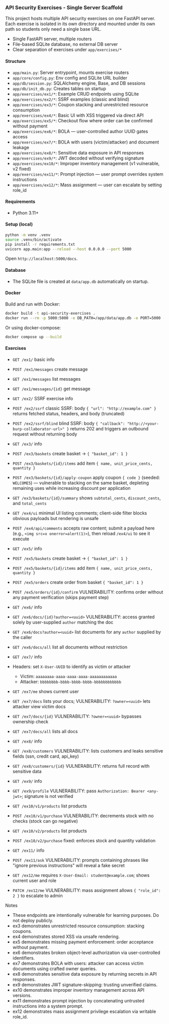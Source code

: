 ### API Security Exercises - Single Server Scaffold

This project hosts multiple API security exercises on one FastAPI server. Each exercise is isolated in its own directory and mounted under its own path so students only need a single base URL.

- Single FastAPI server, multiple routers
- File-based SQLite database, no external DB server
- Clear separation of exercises under `app/exercises/*`

#### Structure
- `app/main.py`: Server entrypoint, mounts exercise routers
- `app/core/config.py`: Env config and SQLite URL builder
- `app/db/session.py`: SQLAlchemy engine, Base, and DB sessions
- `app/db/init_db.py`: Creates tables on startup
- `app/exercises/ex1/*`: Example CRUD endpoints using SQLite
- `app/exercises/ex2/*`: SSRF examples (classic and blind)
- `app/exercises/ex3/*`: Coupon stacking and unrestricted resource consumption
- `app/exercises/ex4/*`: Basic UI with XSS triggered via direct API
- `app/exercises/ex5/*`: Checkout flow where order can be confirmed without payment
- `app/exercises/ex6/*`: BOLA — user-controlled author UUID gates access
- `app/exercises/ex7/*`: BOLA with users (victim/attacker) and document leakage
- `app/exercises/ex8/*`: Sensitive data exposure in API responses
- `app/exercises/ex9/*`: JWT decoded without verifying signature
- `app/exercises/ex10/*`: Improper inventory management (v1 vulnerable, v2 fixed)
- `app/exercises/ex11/*`: Prompt injection — user prompt overrides system instructions
- `app/exercises/ex12/*`: Mass assignment — user can escalate by setting role_id

#### Requirements
- Python 3.11+

#### Setup (local)
```bash
python -m venv .venv
source .venv/bin/activate
pip install -r requirements.txt
uvicorn app.main:app --reload --host 0.0.0.0 --port 5000
```

Open `http://localhost:5000/docs`.

#### Database
- The SQLite file is created at `data/app.db` automatically on startup.

#### Docker
Build and run with Docker:
```bash
docker build -t api-security-exercises .
docker run --rm -p 5000:5000 -e DB_PATH=/app/data/app.db -e PORT=5000 -v $(pwd)/data:/app/data api-security-exercises
```

Or using docker-compose:
```bash
docker compose up --build
```

#### Exercises
- `GET /ex1/` basic info
- `POST /ex1/messages` create message
- `GET /ex1/messages` list messages
- `GET /ex1/messages/{id}` get message

- `GET /ex2/` SSRF exercise info
- `POST /ex2/ssrf` classic SSRF: body `{ "url": "http://example.com" }` returns fetched status, headers, and body (truncated)
- `POST /ex2/ssrf/blind` blind SSRF: body `{ "callback": "http://<your-burp-collaborator-url>" }` returns 202 and triggers an outbound request without returning body

- `GET /ex3/` info
- `POST /ex3/baskets` create basket → `{ "basket_id": 1 }`
- `POST /ex3/baskets/{id}/items` add item `{ name, unit_price_cents, quantity }`
- `POST /ex3/baskets/{id}/apply-coupon` apply coupon `{ code }` (seeded: `WELCOME5`) — vulnerable to stacking on the same basket, depleting remaining uses while increasing discount per application
- `GET /ex3/baskets/{id}/summary` shows `subtotal_cents`, `discount_cents`, and `total_cents`

- `GET /ex4/ui` minimal UI listing comments; client-side filter blocks obvious payloads but rendering is unsafe
- `POST /ex4/api/comments` accepts raw content; submit a payload here (e.g., `<img src=x onerror=alert(1)>`), then reload `/ex4/ui` to see it execute

- `GET /ex5/` info
- `POST /ex5/baskets` create basket → `{ "basket_id": 1 }`
- `POST /ex5/baskets/{id}/items` add item `{ name, unit_price_cents, quantity }`
- `POST /ex5/orders` create order from basket `{ "basket_id": 1 }`
- `POST /ex5/orders/{id}/confirm` VULNERABILITY: confirms order without any payment verification (skips payment step)

- `GET /ex6/` info
- `GET /ex6/docs/{id}?author=<uuid>` VULNERABILITY: access granted solely by user-supplied `author` matching the doc
- `GET /ex6/docs?author=<uuid>` list documents for any `author` supplied by the caller
- `GET /ex6/docs/all` list all documents without restriction

- `GET /ex7/` info
- Headers: set `X-User-UUID` to identify as victim or attacker
  - Victim: `aaaaaaaa-aaaa-aaaa-aaaa-aaaaaaaaaaaa`
  - Attacker: `bbbbbbbb-bbbb-bbbb-bbbb-bbbbbbbbbbbb`
- `GET /ex7/me` shows current user
- `GET /ex7/docs` lists your docs; VULNERABILITY: `?owner=<uuid>` lets attacker view victim docs
- `GET /ex7/docs/{id}` VULNERABILITY: `?owner=<uuid>` bypasses ownership check
- `GET /ex7/docs/all` lists all docs

- `GET /ex8/` info
- `GET /ex8/customers` VULNERABILITY: lists customers and leaks sensitive fields (ssn, credit card, api_key)
- `GET /ex8/customers/{id}` VULNERABILITY: returns full record with sensitive data

- `GET /ex9/` info
- `GET /ex9/profile` VULNERABILITY: pass `Authorization: Bearer <any-jwt>`; signature is not verified

- `GET /ex10/v1/products` list products
- `POST /ex10/v1/purchase` VULNERABILITY: decrements stock with no checks (stock can go negative)
- `GET /ex10/v2/products` list products
- `POST /ex10/v2/purchase` fixed: enforces stock and quantity validation

- `GET /ex11/` info
- `POST /ex11/ask` VULNERABILITY: prompts containing phrases like "ignore previous instructions" will reveal a fake secret

- `GET /ex12/me` requires `X-User-Email: student@example.com`; shows current user and role
- `PATCH /ex12/me` VULNERABILITY: mass assignment allows `{ "role_id": 2 }` to escalate to admin

Notes
- These endpoints are intentionally vulnerable for learning purposes. Do not deploy publicly.
- ex3 demonstrates unrestricted resource consumption: stacking coupons.
- ex4 demonstrates stored XSS via unsafe rendering.
- ex5 demonstrates missing payment enforcement: order acceptance without payment.
- ex6 demonstrates broken object-level authorization via user-controlled identifiers.
- ex7 demonstrates BOLA with users: attacker can access victim documents using crafted owner queries.
- ex8 demonstrates sensitive data exposure by returning secrets in API responses.
- ex9 demonstrates JWT signature-skipping: trusting unverified claims.
- ex10 demonstrates improper inventory management across API versions.
- ex11 demonstrates prompt injection by concatenating untrusted instructions into a system prompt.
- ex12 demonstrates mass assignment privilege escalation via writable role_id.

